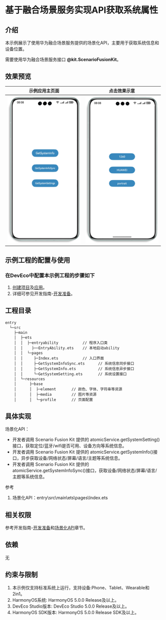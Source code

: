# 基于融合场景服务实现API获取系统属性

## 介绍

本示例展示了使用华为融合场景服务提供的场景化API，主要用于获取系统信息和设备位置。

需要使用华为融合场景服务接口 **@kit.ScenarioFusionKit**。

## 效果预览


| **示例应用主页面**                                    | **点击效果示意**                                     |
|------------------------------------------------|------------------------------------------------|
| <img src="SampleImg/API_img1.png" width="250"> | <img src="SampleImg/API_img2.png" width="250"> |

## 示例工程的配置与使用

### 在DevEco中配置本示例工程的步骤如下

1. [创建项目](https://developer.huawei.com/consumer/cn/doc/app/agc-help-createproject-0000001100334664)及[应用](https://developer.huawei.com/consumer/cn/doc/app/agc-help-createapp-0000001146718717)。
2. 详细可参见开发指南-[开发准备](https://developer.huawei.com/consumer/cn/doc/harmonyos-guides/scenario-fusion-preparations)。

## 工程目录
```
entry
  └─src                     
    ├─main                
    │  ├─ets              
    │  │  ├─entryability           // 程序入口类
    │  │    ├──EntryAbility.ets    // 本地启动ability
    │  │  └─pages             
    │  │     ├─Index.ets           // 入口界面
    │  │     ├─GetSystemInfoSync.ets      // 系统信息同步接口
    │  │     ├─GetSystemInfo.ets          // 系统信息异步接口
    │  │     └─GetSystemSetting.ets       // 系统设置接口
    │  └─resources        
    │      ├─base         
    │      │  ├─element       // 颜色、字体、字符串等资源
    │      │  ├─media         // 图片等资源  
    │      │  └─profile       // 页面配置
```  

## 具体实现
场景化API：
- 开发者调用 Scenario Fusion Kit 提供的 atomicService.getSystemSetting()接口，获取定位/蓝牙/wifi是否可用、设备方向等系统信息。
- 开发者调用 Scenario Fusion Kit 提供的 atomicService.getSystemInfo()接口，异步获取设备/网络状态/屏幕/语言/主题等系统信息。
- 开发者调用 Scenario Fusion Kit 提供的 atomicService.getSystemInfoSync()接口，获取设备/网络状态/屏幕/语言/主题等系统信息。

参考
1. 场景化API：entry\src\main\ets\pages\Index.ets

## 相关权限

参考开发指南-[开发准备](https://developer.huawei.com/consumer/cn/doc/harmonyos-guides/scenario-fusion-preparations)和[场景化API](https://developer.huawei.com/consumer/cn/doc/harmonyos-guides/scenario-fusion-api-information-attribute)章节。

## 依赖

无

## 约束与限制
1. 本示例仅支持标准系统上运行，支持设备:Phone、Tablet、Wearable和2in1。
2. HarmonyOS系统: HarmonyOS 5.0.0 Release及以上。
3. DevEco Studio版本: DevEco Studio 5.0.0 Release及以上。
4. HarmonyOS SDK版本: HarmonyOS 5.0.0 Release SDK及以上。
